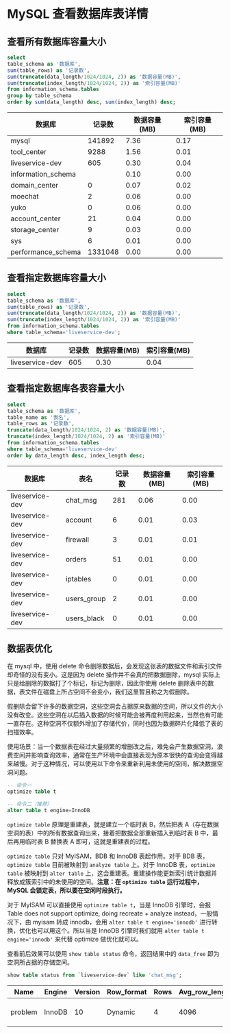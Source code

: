 # MySQL 查看数据库表详情

## 查看所有数据库容量大小

```sql
select
table_schema as '数据库',
sum(table_rows) as '记录数',
sum(truncate(data_length/1024/1024, 2)) as '数据容量(MB)',
sum(truncate(index_length/1024/1024, 2)) as '索引容量(MB)'
from information_schema.tables
group by table_schema
order by sum(data_length) desc, sum(index_length) desc;
```

| 数据库             | 记录数  | 数据容量(MB) | 索引容量(MB) |
| ------------------ | ------- | ------------ | ------------ |
| mysql              | 141892  | 7.36         | 0.17         |
| tool_center        | 9288    | 1.56         | 0.01         |
| liveservice-dev    | 605     | 0.30         | 0.04         |
| information_schema |         | 0.10         | 0.00         |
| domain_center      | 0       | 0.07         | 0.02         |
| moechat            | 2       | 0.06         | 0.00         |
| yuko               | 0       | 0.06         | 0.00         |
| account_center     | 21      | 0.04         | 0.00         |
| storage_center     | 9       | 0.03         | 0.00         |
| sys                | 6       | 0.01         | 0.00         |
| performance_schema | 1331048 | 0.00         | 0.00         |

## 查看指定数据库容量大小

```sql
select
table_schema as '数据库',
sum(table_rows) as '记录数',
sum(truncate(data_length/1024/1024, 2)) as '数据容量(MB)',
sum(truncate(index_length/1024/1024, 2)) as '索引容量(MB)'
from information_schema.tables
where table_schema='liveservice-dev';
```

| 数据库          | 记录数 | 数据容量(MB) | 索引容量(MB) |
| --------------- | ------ | ------------ | ------------ |
| liveservice-dev | 605    | 0.30         | 0.04         |

## 查看指定数据库各表容量大小

```sql
select
table_schema as '数据库',
table_name as '表名',
table_rows as '记录数',
truncate(data_length/1024/1024, 2) as '数据容量(MB)',
truncate(index_length/1024/1024, 2) as '索引容量(MB)'
from information_schema.tables
where table_schema='liveservice-dev'
order by data_length desc, index_length desc;
```

| 数据库          | 表名        | 记录数 | 数据容量(MB) | 索引容量(MB) |
| --------------- | ----------- | ------ | ------------ | ------------ |
| liveservice-dev | chat_msg    | 281    | 0.06         | 0.00         |
| liveservice-dev | account     | 6      | 0.01         | 0.03         |
| liveservice-dev | firewall    | 3      | 0.01         | 0.01         |
| liveservice-dev | orders      | 51     | 0.01         | 0.00         |
| liveservice-dev | iptables    | 0      | 0.01         | 0.00         |
| liveservice-dev | users_group | 2      | 0.01         | 0.00         |
| liveservice-dev | users_black | 0      | 0.01         | 0.00         |

## 数据表优化

在 mysql 中，使用 delete 命令删除数据后，会发现这张表的数据文件和索引文件却奇怪的没有变小。这是因为 delete 操作并不会真的把数据删除，mysql 实际上只是给删除的数据打了个标记，标记为删除，因此你使用 delete 删除表中的数据，表文件在磁盘上所占空间不会变小，我们这里暂且称之为假删除。

假删除会留下许多的数据空洞，这些空洞会占据原来数据的空间，所以文件的大小没有改变。这些空洞在以后插入数据的时候可能会被再度利用起来，当然也有可能一直存在。这种空洞不仅额外增加了存储代价，同时也因为数据碎片化降低了表的扫描效率。

使用场景：当一个数据表在经过大量频繁的增删改之后，难免会产生数据空洞，浪费空间并影响查询效率，通常在生产环境中会直接表现为原本很快的查询会变得越来越慢。对于这种情况，可以使用以下命令来重新利用未使用的空间，解决数据空洞问题。

```sql
-- 命令一
optimize table t

-- 命令二（推荐）
alter table t engine=InnoDB
```

`optimize table` 原理是重建表，就是建立一个临时表 B，然后把表 A（存在数据空洞的表）中的所有数据查询出来，接着把数据全部重新插入到临时表 B 中，最后再用临时表 B 替换表 A 即可，这就是重建表的过程。

`optimize table` 只对 MyISAM，BDB 和 InnoDB 表起作用。对于 BDB 表，`optimize table` 目前被映射到 `analyze table` 上。对于 InnoDB 表，`optimize table` 被映射到 `alter table` 上，这会重建表。重建操作能更新索引统计数据并释放成簇索引中的未使用的空间。**注意：在 `optimize table` 运行过程中，MySQL 会锁定表，所以要在空闲时段执行。**

对于 MyISAM 可以直接使用 `optimize table t`，当是 InnoDB 引擎时，会报 Table does not support optimize, doing recreate + analyze instead，一般情况下，由 myisam 转成 innodb，会用 `alter table t engine='innodb'` 进行转换，优化也可以用这个。所以当是 InnoDB 引擎时我们就用 `alter table t engine='innodb'` 来代替 optimize 做优化就可以。

查看前后效果可以使用 `show table status` 命令，返回结果中的 `data_free` 即为空洞所占据的存储空间。

```sql
show table status from `liveservice-dev` like 'chat_msg';
```

| Name    | Engine | Version | Row_format | Rows | Avg_row_length | Data_length | Max_data_length | Index_length | Data_free | Auto_increment | Create_time         | Update_time         | Check_time | Collation       | Checksum | Create_options | Comment |
| ------- | ------ | ------- | ---------- | ---- | -------------- | ----------- | --------------- | ------------ | --------- | -------------- | ------------------- | ------------------- | ---------- | --------------- | -------- | -------------- | ------- |
| problem | InnoDB | 10      | Dynamic    | 4    | 4096           | 16384       | 0               | 0            | 0         | 9              | 2020-12-01 06:49:52 | 2020-12-01 07:31:16 |            | utf8_general_ci |          |                |         |
